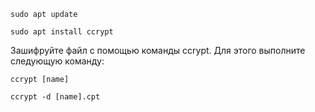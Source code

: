 ```
sudo apt update
```

```
sudo apt install ccrypt
```

Зашифруйте файл с помощью команды ccrypt. Для этого выполните следующую команду:

```
ccrypt [name]
```

```
ccrypt -d [name].cpt
```

